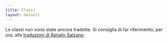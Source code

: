 ```yaml
---
title: Classi
layout: default
---
```

Le classi non sono state ancora tradotte. Si consiglia di far riferimento, per ora, alle [traduzioni di Renato Salzano][trad].

[trad]: http://caretaker.altervista.org/giochi-di-ruolo/